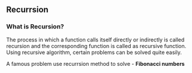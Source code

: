 ## Recurrsion

### What is Recursion? 
The process in which a function calls itself directly or indirectly is called recursion and the corresponding function is called as recursive function. Using recursive algorithm, certain problems can be solved quite easily.




A famous problem use recurrsion method to solve - **Fibonacci numbers**
